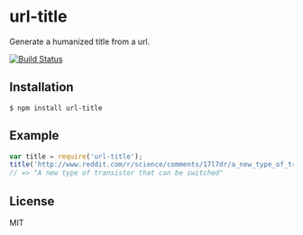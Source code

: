 
# url-title

  Generate a humanized title from a url.

[![Build Status](https://travis-ci.org/visionmedia/node-url-title.png)](https://travis-ci.org/visionmedia/node-url-title)

## Installation

    $ npm install url-title

## Example

```js
var title = require('url-title');
title('http://www.reddit.com/r/science/comments/17l7dr/a_new_type_of_transistor_that_can_be_switched/')
// => "A new type of transistor that can be switched"
```

## License

  MIT
